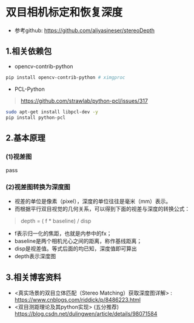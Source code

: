 # 双目相机标定和恢复深度
- 参考github: https://github.com/aliyasineser/stereoDepth

## 1.相关依赖包
- opencv-contrib-python
```bash
pip install opencv-contrib-python # ximgproc
```

- PCL-Python
> https://github.com/strawlab/python-pcl/issues/317

```bash
sudo apt-get install libpcl-dev -y
pip install python-pcl
```

## 2.基本原理

### (1)视差图
pass

### (2)视差图转换为深度图
- 视差的单位是像素（pixel），深度的单位往往是毫米（mm）表示。
- 而根据平行双目视觉的几何关系，可以得到下面的视差与深度的转换公式：
> depth = ( f * baseline) / disp
- f表示归一化的焦距，也就是内参中的fx； 
- baseline是两个相机光心之间的距离，称作基线距离；
- disp是视差值。等式后面的均已知，深度值即可算出
- depth表示深度图


## 3.相关博客资料

- <真实场景的双目立体匹配（Stereo Matching）获取深度图详解> : https://www.cnblogs.com/riddick/p/8486223.html
- <双目测距理论及其python实现> (五分推荐) https://blog.csdn.net/dulingwen/article/details/98071584


